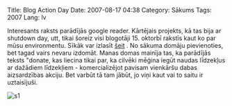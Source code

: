 Title: Blog Action Day
Date: 2007-08-17 04:38
Category: Sākums
Tags: 2007
Lang: lv

Interesants raksts parādījās google reader. Kārtējais projekts, kā tas bija ar shutdown day, utt, tikai šoreiz visi blogotāji 15. oktorbī rakstīs kaut ko par mūsu environmentu. Sīkāk var izlasīt [šeit][1] . No sākuma domāju pievienoties, bet tagad vairs nevaru izdomāt. Manas domas mainīja tas, ka parādījās teksts "donate, kas liecina tikai par, ka cilvēki mēģina iegūt naudas līdzekļus ar dažādiem līdzekļiem - komercializējot pavisam vienkāršu dabas aizsardzības akciju. Bet varbūt tā tam jābūt, jo viņi kaut vai to saitu ir uztaisījuši.

![s1][2]

  [1]: http://blogactionday.org/
  [2]: http://blogactionday.org/images/action_468x60.jpg
